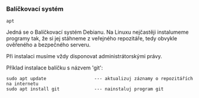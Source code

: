 ### Balíčkovací systém

`apt`

Jedná se o Balíčkovací systém Debianu. Na Linuxu nejčastěji instalumeme programy tak, že si jej stáhneme z veřejného repozitáře, 
tedy obvykle ověřeného a bezpečného serveru.

Při instalaci musíme vždy disponovat administrátorskými právy.

Příklad instalace balíčku s názvem 'git':

```shell
sudo apt update                  --- aktualizuj záznamy o repozitářích na internetu 
sudo apt install git             --- nainstaluj program git
```
